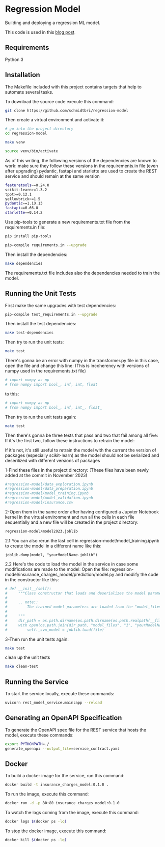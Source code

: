 # Regression Model

Building and deploying a regression ML model.

This code is used in this [blog post](https://www.tekhnoal.com/regression-model.html).

## Requirements

Python 3

## Installation 

The Makefile included with this project contains targets that help to automate several tasks.

To download the source code execute this command:

```bash
git clone https://github.com/schmidtbri/regression-model
```

Then create a virtual environment and activate it:

```bash
# go into the project directory
cd regression-model

make venv

source venv/bin/activate
```

As of this writing, the following versions of the dependencies are known to work:
make sure they follow these versions in the requirements.in file (even after upgrading)
pydantic, fastapi and starlette are used to create the REST service and should remain at the same version
```bash
featuretools==0.24.0
scikit-learn>=1.3.2
tpot>=0.12.1
yellowbrick>=1.5
pydantic==1.10.13
fastapi==0.66.0
starlette==0.14.2

```
Use pip-tools to generate a new requirements.txt file from the requirements.in file:
```bash
pip install pip-tools

pip-compile requirements.in --upgrade
```

Then install the dependencies:
```bash
make dependencies
```

The requirements.txt file includes also the dependencies needed to train the model.

## Running the Unit Tests
First make the same upgrades with test dependencies:
```bash
pip-compile test_requirements.in --upgrade
```
Then install the test dependencies:
```bash
make test-dependencies
```

Then try to run the unit tests:
```bash
make test
```

There's gonna be an error with numpy in the transformer.py file
in this case, open the file and change this line:
(This is incoherency with versions of numpy used in the requirements.txt file)
```python
# import numpy as np
# from numpy import bool_, inf, int, float
```
to this:
```python
# import numpy as np
# from numpy import bool_, inf, int_, float_
```

Then try to run the unit tests again:
```bash
make test 
```

Then there's gonna be three tests that pass and two that fail among all five:
If it's the first two, follow these instructions to retrain the model:

If it's not, it's still useful to retrain the model with the current the version of packages
(especially scikit-learn) as the model should not be serialized and deserilized with different versions of packages

1-Find these files in the project directory:
(These files have been newly added at the commit in November 2023)
```bash
#regression-model/data_exploration.ipynb
#regression-model/data_preparation.ipynb
#regression-model/model_training.ipynb
#regression-model/model_validation.ipynb
#regression-model/insurance.csv
```
2-Open them in the same order after having configured a Jupyter Notebook kernel in the virtual environment
and run all the cells in each file sequentially and a new file will be created in the project directory:
```bash
regression-model/model2023.joblib
```

2.1 You can also rerun the last cell in regression-model/model_training.ipynb to create the model in a different name
like this:
```Jupyter Notebook
joblib.dump(model, "yourModelName.joblib")
```
2.2 Here's the code to load the model in the service in case some modifications are made to the model:
Open the file: regression-model/insurance_charges_model/prediction/model.py
and modlify the code in the constructor like this:
```python
# def __init__(self):
#     """Class constructor that loads and deserializes the model parameters.
# 
#     .. note::
#         The trained model parameters are loaded from the "model_files" directory.
# 
#     """
#     dir_path = os.path.dirname(os.path.dirname(os.path.realpath(__file__)))
#     with open(os.path.join(dir_path, "model_files", "1", "yourModelName.joblib"), 'rb') as file:
#         self._svm_model = joblib.load(file)
```

3-Then run the unit tests again:
```bash
make test
```

clean up the unit tests
```bash
make clean-test
```

## Running the Service

To start the service locally, execute these commands:

```bash
uvicorn rest_model_service.main:app --reload
```

## Generating an OpenAPI Specification

To generate the OpenAPI spec file for the REST service that hosts the model, execute these commands:

```bash
export PYTHONPATH=./
generate_openapi --output_file=service_contract.yaml
```

## Docker

To build a docker image for the service, run this command:

```bash
docker build -t insurance_charges_model:0.1.0 .
```

To run the image, execute this command:

```bash
docker run -d -p 80:80 insurance_charges_model:0.1.0
```

To watch the logs coming from the image, execute this command:

```bash
docker logs $(docker ps -lq)
```

To stop the docker image, execute this command:

```bash
docker kill $(docker ps -lq)
```
